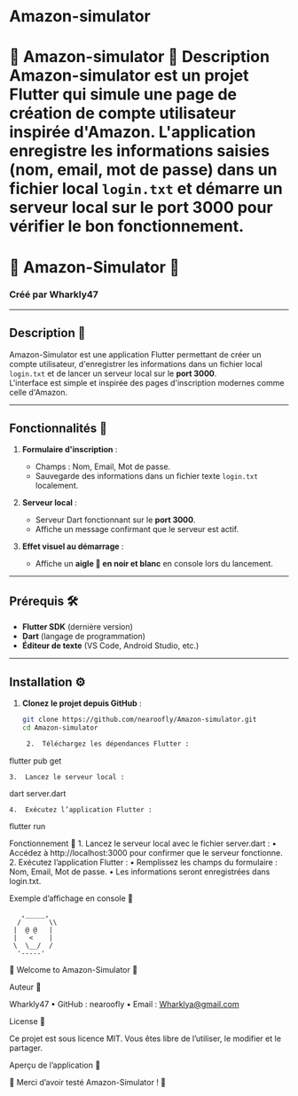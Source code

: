 # Amazon-simulator
# 🦅 Amazon-simulator 🦅  Description  Amazon-simulator est un projet Flutter qui simule une page de création de compte utilisateur inspirée d'Amazon. L'application enregistre les informations saisies (nom, email, mot de passe) dans un fichier local `login.txt` et démarre un serveur local sur le port 3000 pour vérifier le bon fonctionnement.


# 🦅 Amazon-Simulator 🦅  
### Créé par **Wharkly47**  

---

## Description 📄  
Amazon-Simulator est une application Flutter permettant de créer un compte utilisateur, d'enregistrer les informations dans un fichier local `login.txt` et de lancer un serveur local sur le **port 3000**.  
L'interface est simple et inspirée des pages d'inscription modernes comme celle d'Amazon.

---

## Fonctionnalités 🚀  
1. **Formulaire d'inscription** :  
   - Champs : Nom, Email, Mot de passe.  
   - Sauvegarde des informations dans un fichier texte `login.txt` localement.  

2. **Serveur local** :  
   - Serveur Dart fonctionnant sur le **port 3000**.  
   - Affiche un message confirmant que le serveur est actif.  

3. **Effet visuel au démarrage** :  
   - Affiche un **aigle 🦅 en noir et blanc** en console lors du lancement.

---

## Prérequis 🛠️  
- **Flutter SDK** (dernière version)  
- **Dart** (langage de programmation)  
- **Éditeur de texte** (VS Code, Android Studio, etc.)  

---

## Installation ⚙️  

1. **Clonez le projet depuis GitHub** :  
   ```bash
   git clone https://github.com/nearoofly/Amazon-simulator.git
   cd Amazon-simulator

	2.	Téléchargez les dépendances Flutter :

flutter pub get


	3.	Lancez le serveur local :

dart server.dart


	4.	Exécutez l’application Flutter :

flutter run

Fonctionnement 🔧
	1.	Lancez le serveur local avec le fichier server.dart :
	•	Accédez à http://localhost:3000 pour confirmer que le serveur fonctionne.
	2.	Exécutez l’application Flutter :
	•	Remplissez les champs du formulaire : Nom, Email, Mot de passe.
	•	Les informations seront enregistrées dans login.txt.
	

Exemple d’affichage en console 🦅

       ,_____,
      /       \\
     |  @ @   |  
     |   <    |  
     \  \__/  /  
      '-----'  
🦅 Welcome to Amazon-Simulator 🦅  

Auteur 👤

Wharkly47
	•	GitHub : nearoofly
	•	Email : Wharklya@gmail.com

License 📜

Ce projet est sous licence MIT. Vous êtes libre de l’utiliser, le modifier et le partager.

Aperçu de l’application 📱

🦅 Merci d’avoir testé Amazon-Simulator ! 🦅
